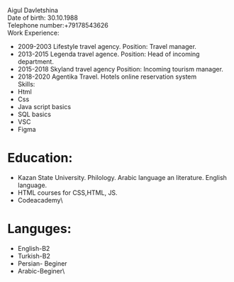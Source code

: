 Aigul Davletshina\
Date of birth: 30.10.1988\
Telephone number:+79178543626\
Work Experience:
* 2009-2003 Lifestyle travel agency. Position: Travel manager.
* 2013-2015 Legenda travel agence. Position: Head of incoming department.
* 2015-2018 Skyland travel agency Position: Incoming tourism manager.
* 2018-2020 Agentika Travel. Hotels online reservation system\
Skills:
* Html
* Css
* Java script basics
* SQL basics
* VSC
* Figma
# Education:
* Kazan State University. Philology. Arabic language an literature. English language.
* HTML courses for CSS,HTML, JS.
* Codeacademy\
# Languges:
* English-B2
* Turkish-B2
* Persian- Beginer
* Arabic-Beginer\





